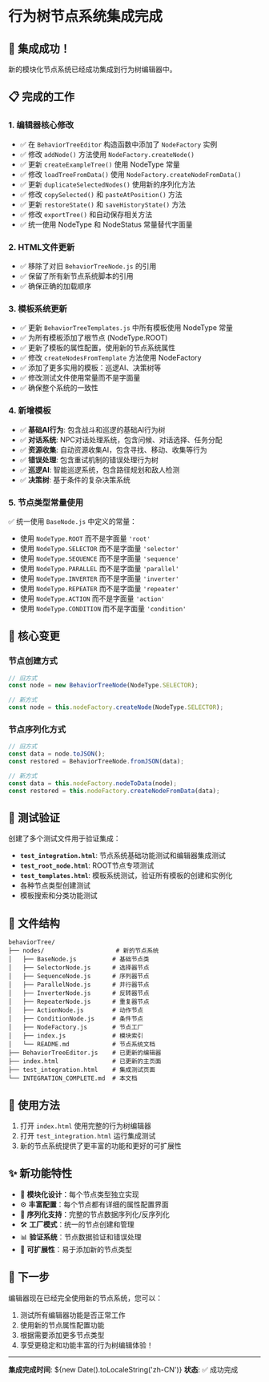 # 行为树节点系统集成完成

## 🎉 集成成功！

新的模块化节点系统已经成功集成到行为树编辑器中。

## 📋 完成的工作

### 1. 编辑器核心修改
- ✅ 在 `BehaviorTreeEditor` 构造函数中添加了 `NodeFactory` 实例
- ✅ 修改 `addNode()` 方法使用 `NodeFactory.createNode()`
- ✅ 更新 `createExampleTree()` 使用 NodeType 常量
- ✅ 修改 `loadTreeFromData()` 使用 `NodeFactory.createNodeFromData()`
- ✅ 更新 `duplicateSelectedNodes()` 使用新的序列化方法
- ✅ 修改 `copySelected()` 和 `pasteAtPosition()` 方法
- ✅ 更新 `restoreState()` 和 `saveHistoryState()` 方法
- ✅ 修改 `exportTree()` 和自动保存相关方法
- ✅ 统一使用 NodeType 和 NodeStatus 常量替代字面量

### 2. HTML文件更新
- ✅ 移除了对旧 `BehaviorTreeNode.js` 的引用
- ✅ 保留了所有新节点系统脚本的引用
- ✅ 确保正确的加载顺序

### 3. 模板系统更新
- ✅ 更新 `BehaviorTreeTemplates.js` 中所有模板使用 NodeType 常量
- ✅ 为所有模板添加了根节点 (NodeType.ROOT)
- ✅ 更新了模板的属性配置，使用新的节点系统属性
- ✅ 修改 `createNodesFromTemplate` 方法使用 NodeFactory
- ✅ 添加了更多实用的模板：巡逻AI、决策树等
- ✅ 修改测试文件使用常量而不是字面量
- ✅ 确保整个系统的一致性

### 4. 新增模板
- ✅ **基础AI行为**: 包含战斗和巡逻的基础AI行为树
- ✅ **对话系统**: NPC对话处理系统，包含问候、对话选择、任务分配
- ✅ **资源收集**: 自动资源收集AI，包含寻找、移动、收集等行为
- ✅ **错误处理**: 包含重试机制的错误处理行为树
- ✅ **巡逻AI**: 智能巡逻系统，包含路径规划和敌人检测
- ✅ **决策树**: 基于条件的复杂决策系统

### 5. 节点类型常量使用
✅ 统一使用 `BaseNode.js` 中定义的常量：
- 使用 `NodeType.ROOT` 而不是字面量 `'root'`
- 使用 `NodeType.SELECTOR` 而不是字面量 `'selector'`
- 使用 `NodeType.SEQUENCE` 而不是字面量 `'sequence'`
- 使用 `NodeType.PARALLEL` 而不是字面量 `'parallel'`
- 使用 `NodeType.INVERTER` 而不是字面量 `'inverter'`
- 使用 `NodeType.REPEATER` 而不是字面量 `'repeater'`
- 使用 `NodeType.ACTION` 而不是字面量 `'action'`
- 使用 `NodeType.CONDITION` 而不是字面量 `'condition'`

## 🔧 核心变更

### 节点创建方式
```javascript
// 旧方式
const node = new BehaviorTreeNode(NodeType.SELECTOR);

// 新方式
const node = this.nodeFactory.createNode(NodeType.SELECTOR);
```

### 节点序列化方式
```javascript
// 旧方式
const data = node.toJSON();
const restored = BehaviorTreeNode.fromJSON(data);

// 新方式
const data = this.nodeFactory.nodeToData(node);
const restored = this.nodeFactory.createNodeFromData(data);
```

## 🧪 测试验证

创建了多个测试文件用于验证集成：
- **`test_integration.html`**: 节点系统基础功能测试和编辑器集成测试
- **`test_root_node.html`**: ROOT节点专项测试
- **`test_templates.html`**: 模板系统测试，验证所有模板的创建和实例化
- 各种节点类型创建测试
- 模板搜索和分类功能测试

## 📁 文件结构

```
behaviorTree/
├── nodes/                    # 新的节点系统
│   ├── BaseNode.js          # 基础节点类
│   ├── SelectorNode.js      # 选择器节点
│   ├── SequenceNode.js      # 序列器节点
│   ├── ParallelNode.js      # 并行器节点
│   ├── InverterNode.js      # 反转器节点
│   ├── RepeaterNode.js      # 重复器节点
│   ├── ActionNode.js        # 动作节点
│   ├── ConditionNode.js     # 条件节点
│   ├── NodeFactory.js       # 节点工厂
│   ├── index.js             # 模块索引
│   └── README.md            # 节点系统文档
├── BehaviorTreeEditor.js    # 已更新的编辑器
├── index.html               # 已更新的主页面
├── test_integration.html    # 集成测试页面
└── INTEGRATION_COMPLETE.md  # 本文档
```

## 🚀 使用方法

1. 打开 `index.html` 使用完整的行为树编辑器
2. 打开 `test_integration.html` 运行集成测试
3. 新的节点系统提供了更丰富的功能和更好的可扩展性

## ✨ 新功能特性

- 🎯 **模块化设计**：每个节点类型独立实现
- ⚙️ **丰富配置**：每个节点都有详细的属性配置界面
- 🔄 **序列化支持**：完整的节点数据序列化/反序列化
- 🛠️ **工厂模式**：统一的节点创建和管理
- 📊 **验证系统**：节点数据验证和错误处理
- 🎨 **可扩展性**：易于添加新的节点类型

## 🎯 下一步

编辑器现在已经完全使用新的节点系统，您可以：
1. 测试所有编辑器功能是否正常工作
2. 使用新的节点属性配置功能
3. 根据需要添加更多节点类型
4. 享受更稳定和功能丰富的行为树编辑体验！

---
**集成完成时间**: ${new Date().toLocaleString('zh-CN')}
**状态**: ✅ 成功完成 